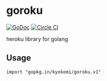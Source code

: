 goroku
========================

[![GoDoc](https://godoc.org/github.com/kyokomi/goroku?status.svg)](https://godoc.org/github.com/kyokomi/goroku)
[![Circle CI](https://circleci.com/gh/kyokomi/goroku.svg?style=svg)](https://circleci.com/gh/kyokomi/goroku)

heroku library for golang


## Usage

```
import "gopkg.in/kyokomi/goroku.v1"
```

